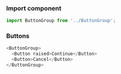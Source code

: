 ### Import component

```jsx static
import ButtonGroup from '../ButtonGroup';
```

### Buttons

```js
<ButtonGroup>
  <Button raised>Continue</Button>
  <Button>Cancel</Button>
</ButtonGroup>
```